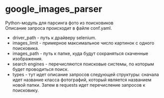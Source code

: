 # google_images_parser
Python-модуль для парсинга фото из поисковиков <br>
Описание запроса происходит в файле conf.yaml. 
* driver_path - путь к драйверу selenium.
* images_limit - примерное максимальное число картинок с одного поисковика.
* images_path - путь к папке, куда будут сохраняться скаченные изображения.
* search engines - перечисляются поисковые системы, по которым будет проводиться поиск.
* types - тут идет описание запросов следующей структуры: сначала идет название класса фотографий, который 
является названием новой папки. Затем в requests идет перечисление запросов к поисковику.
